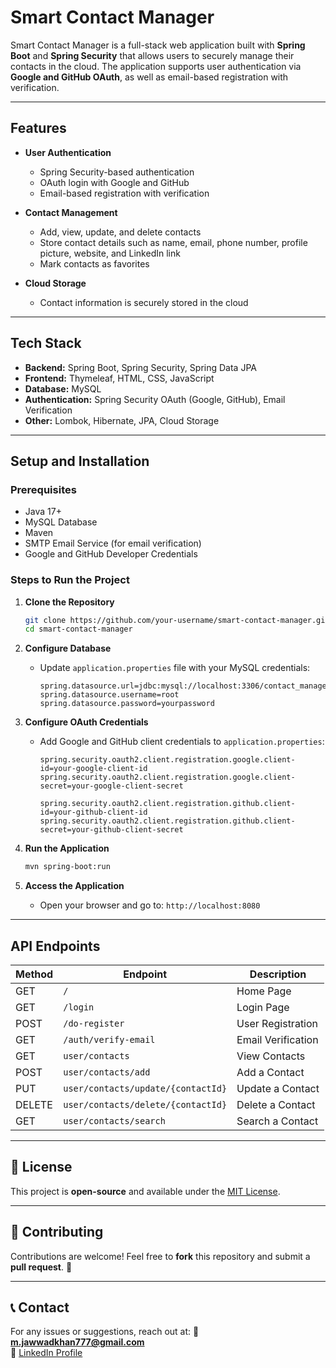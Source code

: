 # Smart Contact Manager

Smart Contact Manager is a full-stack web application built with **Spring Boot** and **Spring Security** that allows users to securely manage their contacts in the cloud. The application supports user authentication via **Google and GitHub OAuth**, as well as email-based registration with verification.

---

## Features

- **User Authentication**
    - Spring Security-based authentication
    - OAuth login with Google and GitHub
    - Email-based registration with verification

- **Contact Management**
    - Add, view, update, and delete contacts
    - Store contact details such as name, email, phone number, profile picture, website, and LinkedIn link
    - Mark contacts as favorites

- **Cloud Storage**
    - Contact information is securely stored in the cloud

---

## Tech Stack

- **Backend:** Spring Boot, Spring Security, Spring Data JPA
- **Frontend:** Thymeleaf, HTML, CSS, JavaScript
- **Database:** MySQL
- **Authentication:** Spring Security OAuth (Google, GitHub), Email Verification
- **Other:** Lombok, Hibernate, JPA, Cloud Storage

---

## Setup and Installation

### Prerequisites
- Java 17+
- MySQL Database
- Maven
- SMTP Email Service (for email verification)
- Google and GitHub Developer Credentials

### Steps to Run the Project

1. **Clone the Repository**
   ```sh
   git clone https://github.com/your-username/smart-contact-manager.git
   cd smart-contact-manager
   ```

2. **Configure Database**
    - Update `application.properties` file with your MySQL credentials:
      ```properties
      spring.datasource.url=jdbc:mysql://localhost:3306/contact_manager
      spring.datasource.username=root
      spring.datasource.password=yourpassword
      ```

3. **Configure OAuth Credentials**
    - Add Google and GitHub client credentials to `application.properties`:
      ```properties
      spring.security.oauth2.client.registration.google.client-id=your-google-client-id
      spring.security.oauth2.client.registration.google.client-secret=your-google-client-secret
      
      spring.security.oauth2.client.registration.github.client-id=your-github-client-id
      spring.security.oauth2.client.registration.github.client-secret=your-github-client-secret
      ```

4. **Run the Application**
   ```sh
   mvn spring-boot:run
   ```

5. **Access the Application**
    - Open your browser and go to: `http://localhost:8080`

---

## API Endpoints

| Method | Endpoint                           | Description        |
|--------|------------------------------------|--------------------|
| GET    | `/`                                | Home Page          |
| GET    | `/login`                           | Login Page         |
| POST   | `/do-register`                     | User Registration  |
| GET    | `/auth/verify-email`               | Email Verification |
| GET    | `user/contacts`                    | View Contacts      |
| POST   | `user/contacts/add`                | Add a Contact      |
| PUT    | `user/contacts/update/{contactId}` | Update a Contact   |
| DELETE | `user/contacts/delete/{contactId}` | Delete a Contact   |
| GET    | `user/contacts/search`             | Search a Contact   |

---

## 📜 License
This project is **open-source** and available under the [MIT License](LICENSE).

---

## 🤝 Contributing
Contributions are welcome! Feel free to **fork** this repository and submit a **pull request**. 🙌

---

## 📞 Contact
For any issues or suggestions, reach out at:
📧 **m.jawwadkhan777@gmail.com**  
🔗 [LinkedIn Profile](https://www.linkedin.com/in/jawwadkhan777/)


